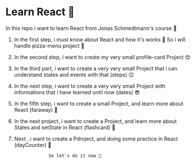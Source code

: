 
# Learn React 👾

In this repo i want to learn React from Jonas Schmedtmann's course 👑

1. In the first step, i must know about React and how it's works 🤔
   So i will handle pizza-menu project 🍕
   
2. In the second step, i want to create my very small profile-card Project 😍

3. In the third part, i want to create a very very small Project that i can understand states and events with that (steps) 😉

4. In the next step, i want to create a very very small Project with informations that i have learned until now (dates) 😎

5. In the fifth step, i want to create a small Project, and learn more about React (faraway) 👜

6. In the next project, i want to create a Project, and learn more about States and setState in React (flashcard) 🤖

7. Next , i want to create a Pdroject, and doing some practice in React (dayCounter) 👣
   
                    So let's do it now 🤠 
